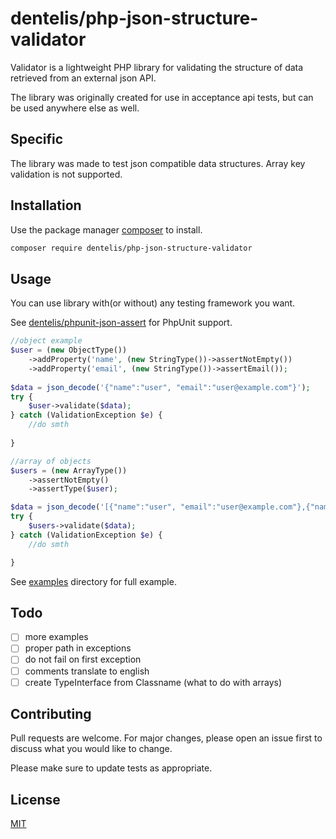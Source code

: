 # dentelis/php-json-structure-validator

Validator is a lightweight PHP library for validating the structure of data retrieved from an external json API.

The library was originally created for use in acceptance api tests, but can be used anywhere else as well.

## Specific

The library was made to test json compatible data structures. Array key validation is not supported.

## Installation

Use the package manager [composer](https://getcomposer.org/) to install.

```bash
composer require dentelis/php-json-structure-validator
```

## Usage

You can use library with(or without) any testing framework you want.

See [dentelis/phpunit-json-assert](https://github.com/dentelis/phpunit-json-assert) for PhpUnit support.

```php
//object example
$user = (new ObjectType())
    ->addProperty('name', (new StringType())->assertNotEmpty())
    ->addProperty('email', (new StringType())->assertEmail());
    
$data = json_decode('{"name":"user", "email":"user@example.com"}');
try {
    $user->validate($data);
} catch (ValidationException $e) {
    //do smth
    
}

//array of objects
$users = (new ArrayType())
    ->assertNotEmpty()
    ->assertType($user);

$data = json_decode('[{"name":"user", "email":"user@example.com"},{"name":"user", "email":"user@example.com"}]');
try {
    $users->validate($data);
} catch (ValidationException $e) {
    //do smth

}


```

See [examples](https://github.com/dentelis/validator/tree/master/examples) directory for full example.

## Todo

- [ ] more examples
- [ ] proper path in exceptions
- [ ] do not fail on first exception
- [ ] comments translate to english
- [ ] create TypeInterface from Classname (what to do with arrays)

## Contributing

Pull requests are welcome. For major changes, please open an issue first
to discuss what you would like to change.

Please make sure to update tests as appropriate.

## License

[MIT](https://choosealicense.com/licenses/mit/)
